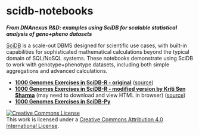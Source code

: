 # scidb-notebooks
***From DNAnexus R&D: examples using SciDB for scalable statistical analysis of geno+pheno datasets***

[SciDB](http://www.paradigm4.com/) is a scale-out DBMS designed for scientific use cases, with built-in capabilities for sophisticated mathematical calculations beyond the typical domain of SQL/NoSQL systems. These notebooks demonstrate using SciDB to work with genotype+phenotype datasets, including both simple aggregations and advanced calculations.

- [**1000 Genomes Exercises in SciDB-R - original**](http://htmlpreview.github.io/?https://github.com/dnanexus-rnd/scidb-notebooks/blob/master/1000G.html) ([source](https://github.com/dnanexus-rnd/scidb-notebooks/blob/master/1000G.Rmd))
- [**1000 Genomes Exercises in SciDB-R - modified version by Kriti Sen Sharma**](https://github.com/ksens/scidb-notebooks/blob/master/1000G.html) (may need to download and view HTML in browser) ([source](https://github.com/ksens/scidb-notebooks/blob/master/1000G.Rmd))
- [**1000 Genomes Exercises in SciDB-Py**](https://github.com/ksens/scidb-notebooks/blob/master/1000G.ipynb)

<a rel="license" href="http://creativecommons.org/licenses/by/4.0/"><img alt="Creative Commons License" style="border-width:0" src="https://i.creativecommons.org/l/by/4.0/88x31.png" /></a><br />This work is licensed under a <a rel="license" href="http://creativecommons.org/licenses/by/4.0/">Creative Commons Attribution 4.0 International License</a>.
